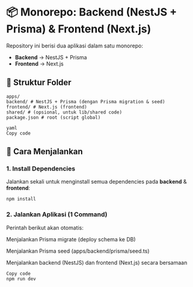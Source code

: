 # 📦 Monorepo: Backend (NestJS + Prisma) & Frontend (Next.js)

Repository ini berisi dua aplikasi dalam satu monorepo:

- **Backend** → NestJS + Prisma 
- **Frontend** → Next.js  

## 📂 Struktur Folder
```
apps/
backend/ # NestJS + Prisma (dengan Prisma migration & seed)
frontend/ # Next.js (frontend)
shared/ # (opsional, untuk lib/shared code)
package.json # root (script global)

yaml
Copy code

```

## 🚀 Cara Menjalankan

### 1. Install Dependencies
Jalankan sekali untuk menginstall semua dependencies pada **backend** & **frontend**:
```bash
npm install
```

### 2. Jalankan Aplikasi (1 Command)
Perintah berikut akan otomatis:

Menjalankan Prisma migrate (deploy schema ke DB)

Menjalankan Prisma seed (apps/backend/prisma/seed.ts)

Menjalankan backend (NestJS) dan frontend (Next.js) secara bersamaan

```bash
Copy code
npm run dev
```